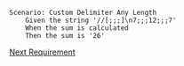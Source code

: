 ```gherkin
Scenario: Custom Delimiter Any Length
    Given the string '//[;;;]\n7;;;12;;;7'
    When the sum is calculated
    Then the sum is '26'
```

[Next Requirement](./requirements-12.md)
